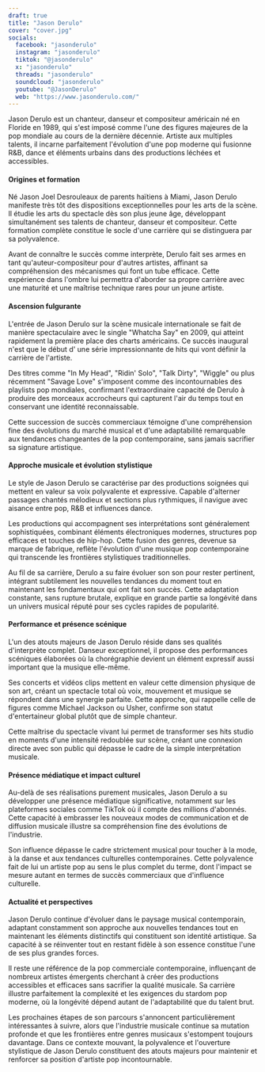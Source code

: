 ```yaml
---
draft: true
title: "Jason Derulo"
cover: "cover.jpg"
socials:
  facebook: "jasonderulo"
  instagram: "jasonderulo"
  tiktok: "@jasonderulo"
  x: "jasonderulo"
  threads: "jasonderulo"
  soundcloud: "jasonderulo"
  youtube: "@JasonDerulo"
  web: "https://www.jasonderulo.com/"
---
```


Jason Derulo est un chanteur, danseur et compositeur américain né en Floride en 1989, qui s'est imposé comme l'une des
figures majeures de la pop mondiale au cours de la dernière décennie. Artiste aux multiples talents, il incarne
parfaitement l'évolution d'une pop moderne qui fusionne R&B, dance et éléments urbains dans des productions léchées et
accessibles.

#### Origines et formation

Né Jason Joel Desrouleaux de parents haïtiens à Miami, Jason Derulo manifeste très tôt des dispositions exceptionnelles
pour les arts de la scène. Il étudie les arts du spectacle dès son plus jeune âge, développant simultanément ses talents
de chanteur, danseur et compositeur. Cette formation complète constitue le socle d'une carrière qui se distinguera par
sa polyvalence.

Avant de connaître le succès comme interprète, Derulo fait ses armes en tant qu'auteur-compositeur pour d'autres
artistes, affinant sa compréhension des mécanismes qui font un tube efficace. Cette expérience dans l'ombre lui
permettra d'aborder sa propre carrière avec une maturité et une maîtrise technique rares pour un jeune artiste.

#### Ascension fulgurante

L'entrée de Jason Derulo sur la scène musicale internationale se fait de manière spectaculaire avec le single "Whatcha
Say" en 2009, qui atteint rapidement la première place des charts américains. Ce succès inaugural n'est que le début d'
une série impressionnante de hits qui vont définir la carrière de l'artiste.

Des titres comme "In My Head", "Ridin' Solo", "Talk Dirty", "Wiggle" ou plus récemment "Savage Love" s'imposent comme
des incontournables des playlists pop mondiales, confirmant l'extraordinaire capacité de Derulo à produire des morceaux
accrocheurs qui capturent l'air du temps tout en conservant une identité reconnaissable.

Cette succession de succès commerciaux témoigne d'une compréhension fine des évolutions du marché musical et d'une
adaptabilité remarquable aux tendances changeantes de la pop contemporaine, sans jamais sacrifier sa signature
artistique.

#### Approche musicale et évolution stylistique

Le style de Jason Derulo se caractérise par des productions soignées qui mettent en valeur sa voix polyvalente et
expressive. Capable d'alterner passages chantés mélodieux et sections plus rythmiques, il navigue avec aisance entre
pop, R&B et influences dance.

Les productions qui accompagnent ses interprétations sont généralement sophistiquées, combinant éléments électroniques
modernes, structures pop efficaces et touches de hip-hop. Cette fusion des genres, devenue sa marque de fabrique,
reflète l'évolution d'une musique pop contemporaine qui transcende les frontières stylistiques traditionnelles.

Au fil de sa carrière, Derulo a su faire évoluer son son pour rester pertinent, intégrant subtilement les nouvelles
tendances du moment tout en maintenant les fondamentaux qui ont fait son succès. Cette adaptation constante, sans
rupture brutale, explique en grande partie sa longévité dans un univers musical réputé pour ses cycles rapides de
popularité.

#### Performance et présence scénique

L'un des atouts majeurs de Jason Derulo réside dans ses qualités d'interprète complet. Danseur exceptionnel, il propose
des performances scéniques élaborées où la chorégraphie devient un élément expressif aussi important que la musique
elle-même.

Ses concerts et vidéos clips mettent en valeur cette dimension physique de son art, créant un spectacle total où voix,
mouvement et musique se répondent dans une synergie parfaite. Cette approche, qui rappelle celle de figures comme
Michael Jackson ou Usher, confirme son statut d'entertaineur global plutôt que de simple chanteur.

Cette maîtrise du spectacle vivant lui permet de transformer ses hits studio en moments d'une intensité redoublée sur
scène, créant une connexion directe avec son public qui dépasse le cadre de la simple interprétation musicale.

#### Présence médiatique et impact culturel

Au-delà de ses réalisations purement musicales, Jason Derulo a su développer une présence médiatique significative,
notamment sur les plateformes sociales comme TikTok où il compte des millions d'abonnés. Cette capacité à embrasser les
nouveaux modes de communication et de diffusion musicale illustre sa compréhension fine des évolutions de l'industrie.

Son influence dépasse le cadre strictement musical pour toucher à la mode, à la danse et aux tendances culturelles
contemporaines. Cette polyvalence fait de lui un artiste pop au sens le plus complet du terme, dont l'impact se mesure
autant en termes de succès commerciaux que d'influence culturelle.

#### Actualité et perspectives

Jason Derulo continue d'évoluer dans le paysage musical contemporain, adaptant constamment son approche aux nouvelles
tendances tout en maintenant les éléments distinctifs qui constituent son identité artistique. Sa capacité à se
réinventer tout en restant fidèle à son essence constitue l'une de ses plus grandes forces.

Il reste une référence de la pop commerciale contemporaine, influençant de nombreux artistes émergents cherchant à créer
des productions accessibles et efficaces sans sacrifier la qualité musicale. Sa carrière illustre parfaitement la
complexité et les exigences du stardom pop moderne, où la longévité dépend autant de l'adaptabilité que du talent brut.

Les prochaines étapes de son parcours s'annoncent particulièrement intéressantes à suivre, alors que l'industrie
musicale continue sa mutation profonde et que les frontières entre genres musicaux s'estompent toujours davantage. Dans
ce contexte mouvant, la polyvalence et l'ouverture stylistique de Jason Derulo constituent des atouts majeurs pour
maintenir et renforcer sa position d'artiste pop incontournable.
